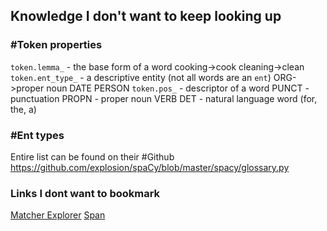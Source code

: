 ## Knowledge I don't want to keep looking up

### #Token properties
`token.lemma_` - the base form of a word
	cooking->cook
	cleaning->clean
`token.ent_type_` - a descriptive entity (not all words are an `ent`)
	ORG->proper noun
	DATE
	PERSON
`token.pos_` - descriptor of a word
	PUNCT - punctuation
	PROPN - proper noun
	VERB
	DET - natural language word (for, the, a)


### #Ent types
Entire list can be found on their #Github https://github.com/explosion/spaCy/blob/master/spacy/glossary.py


### Links I dont want to bookmark
[Matcher Explorer](https://demos.explosion.ai/matcher)
[Span](https://spacy.io/api/span#attributes)
